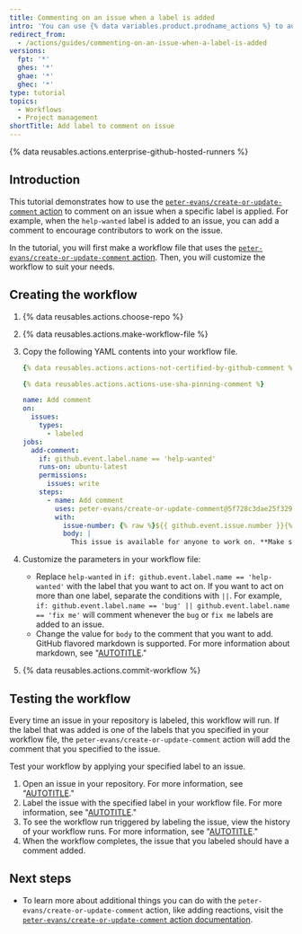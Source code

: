 ```yaml
---
title: Commenting on an issue when a label is added
intro: 'You can use {% data variables.product.prodname_actions %} to automatically comment on issues when a specific label is applied.'
redirect_from:
  - /actions/guides/commenting-on-an-issue-when-a-label-is-added
versions:
  fpt: '*'
  ghes: '*'
  ghae: '*'
  ghec: '*'
type: tutorial
topics:
  - Workflows
  - Project management
shortTitle: Add label to comment on issue
---
```


{% data reusables.actions.enterprise-github-hosted-runners %}

## Introduction

This tutorial demonstrates how to use the [`peter-evans/create-or-update-comment` action](https://github.com/marketplace/actions/create-or-update-comment) to comment on an issue when a specific label is applied. For example, when the `help-wanted` label is added to an issue, you can add a comment to encourage contributors to work on the issue.

In the tutorial, you will first make a workflow file that uses the [`peter-evans/create-or-update-comment` action](https://github.com/marketplace/actions/create-or-update-comment). Then, you will customize the workflow to suit your needs.

## Creating the workflow

1. {% data reusables.actions.choose-repo %}
1. {% data reusables.actions.make-workflow-file %}
1. Copy the following YAML contents into your workflow file.

    ```yaml copy
    {% data reusables.actions.actions-not-certified-by-github-comment %}

    {% data reusables.actions.actions-use-sha-pinning-comment %}

    name: Add comment
    on:
      issues:
        types:
          - labeled
    jobs:
      add-comment:
        if: github.event.label.name == 'help-wanted'
        runs-on: ubuntu-latest
        permissions:
          issues: write
        steps:
          - name: Add comment
            uses: peter-evans/create-or-update-comment@5f728c3dae25f329afbe34ee4d08eef25569d79f
            with:
              issue-number: {% raw %}${{ github.event.issue.number }}{% endraw %}
              body: |
                This issue is available for anyone to work on. **Make sure to reference this issue in your pull request.** :sparkles: Thank you for your contribution! :sparkles:
    ```

1. Customize the parameters in your workflow file:
   - Replace `help-wanted` in `if: github.event.label.name == 'help-wanted'` with the label that you want to act on. If you want to act on more than one label, separate the conditions with `||`. For example, `if: github.event.label.name == 'bug' || github.event.label.name == 'fix me'` will comment whenever the `bug` or `fix me` labels are added to an issue.
   - Change the value for `body` to the comment that you want to add. GitHub flavored markdown is supported. For more information about markdown, see "[AUTOTITLE](/get-started/writing-on-github/getting-started-with-writing-and-formatting-on-github/basic-writing-and-formatting-syntax)."
1. {% data reusables.actions.commit-workflow %}

## Testing the workflow

Every time an issue in your repository is labeled, this workflow will run. If the label that was added is one of the labels that you specified in your workflow file, the `peter-evans/create-or-update-comment` action will add the comment that you specified to the issue.

Test your workflow by applying your specified label to an issue.

1. Open an issue in your repository. For more information, see "[AUTOTITLE](/issues/tracking-your-work-with-issues/creating-an-issue)."
1. Label the issue with the specified label in your workflow file. For more information, see "[AUTOTITLE](/issues/using-labels-and-milestones-to-track-work/managing-labels#applying-labels-to-issues-and-pull-requests)."
1. To see the workflow run triggered by labeling the issue, view the history of your workflow runs. For more information, see "[AUTOTITLE](/actions/monitoring-and-troubleshooting-workflows/viewing-workflow-run-history)."
1. When the workflow completes, the issue that you labeled should have a comment added.

## Next steps

- To learn more about additional things you can do with the `peter-evans/create-or-update-comment` action, like adding reactions, visit the [`peter-evans/create-or-update-comment` action documentation](https://github.com/marketplace/actions/create-or-update-comment).
